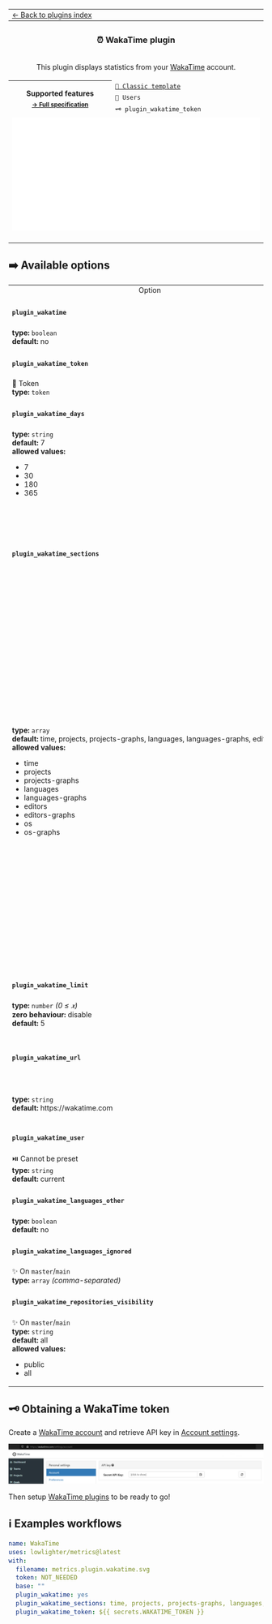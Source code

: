 <!--header-->
<table>
  <tr><td colspan="2"><a href="/README.md#-plugins">← Back to plugins index</a></td></tr>
  <tr><th colspan="2"><h3>⏰ WakaTime plugin</h3></th></tr>
  <tr><td colspan="2" align="center"><p>This plugin displays statistics from your <a href="https://wakatime.com">WakaTime</a> account.</p>
</td></tr>
  <tr>
    <th rowspan="3">Supported features<br><sub><a href="metadata.yml">→ Full specification</a></sub></th>
    <td><a href="/source/templates/classic/README.md"><code>📗 Classic template</code></a></td>
  </tr>
  <tr>
    <td><code>👤 Users</code></td>
  </tr>
  <tr>
    <td><code>🗝️ plugin_wakatime_token</code></td>
  </tr>
  <tr>
    <td colspan="2" align="center">
      <img src="https://github.com/lowlighter/metrics/blob/examples/metrics.plugin.wakatime.svg" alt=""></img>
      <img width="900" height="1" alt="">
    </td>
  </tr>
</table>
<!--/header-->

## ➡️ Available options

<!--options-->
<table>
  <tr>
    <td align="center" nowrap="nowrap">Option</i></td><td align="center" nowrap="nowrap">Description</td>
  </tr>
  <tr>
    <td nowrap="nowrap"><h4><code>plugin_wakatime</code></h4></td>
    <td rowspan="2"><p>Enable wakatime plugin</p>
<img width="900" height="1" alt=""></td>
  </tr>
  <tr>
    <td nowrap="nowrap"><b>type:</b> <code>boolean</code>
<br>
<b>default:</b> no<br></td>
  </tr>
  <tr>
    <td nowrap="nowrap"><h4><code>plugin_wakatime_token</code></h4></td>
    <td rowspan="2"><p>WakaTime API token</p>
<img width="900" height="1" alt=""></td>
  </tr>
  <tr>
    <td nowrap="nowrap">🔐 Token<br>
<b>type:</b> <code>token</code>
<br></td>
  </tr>
  <tr>
    <td nowrap="nowrap"><h4><code>plugin_wakatime_days</code></h4></td>
    <td rowspan="2"><p>Time range</p>
<img width="900" height="1" alt=""></td>
  </tr>
  <tr>
    <td nowrap="nowrap"><b>type:</b> <code>string</code>
<br>
<b>default:</b> 7<br>
<b>allowed values:</b><ul><li>7</li><li>30</li><li>180</li><li>365</li></ul></td>
  </tr>
  <tr>
    <td nowrap="nowrap"><h4><code>plugin_wakatime_sections</code></h4></td>
    <td rowspan="2"><p>Displayed sections</p>
<ul>
<li><code>time</code>: show total coding time and daily average</li>
<li><code>projects</code>: show most time spent project</li>
<li><code>projects-graphs</code>: show most time spent projects graphs</li>
<li><code>languages</code>: show most language</li>
<li><code>languages-graphs</code>: show languages graphs</li>
<li><code>editors</code>: show most used code editor</li>
<li><code>editors-graphs</code>: show code editors graphs</li>
<li><code>os</code>: show most used operating system</li>
<li><code>os-graphs</code>: show code operating systems graphs</li>
</ul>
<img width="900" height="1" alt=""></td>
  </tr>
  <tr>
    <td nowrap="nowrap"><b>type:</b> <code>array</code>
<br>
<b>default:</b> time, projects, projects-graphs, languages, languages-graphs, editors, os<br>
<b>allowed values:</b><ul><li>time</li><li>projects</li><li>projects-graphs</li><li>languages</li><li>languages-graphs</li><li>editors</li><li>editors-graphs</li><li>os</li><li>os-graphs</li></ul></td>
  </tr>
  <tr>
    <td nowrap="nowrap"><h4><code>plugin_wakatime_limit</code></h4></td>
    <td rowspan="2"><p>Display limit (per graph)</p>
<img width="900" height="1" alt=""></td>
  </tr>
  <tr>
    <td nowrap="nowrap"><b>type:</b> <code>number</code>
<i>(0 ≤
𝑥)</i>
<br>
<b>zero behaviour:</b> disable</br>
<b>default:</b> 5<br></td>
  </tr>
  <tr>
    <td nowrap="nowrap"><h4><code>plugin_wakatime_url</code></h4></td>
    <td rowspan="2"><p>WakaTime url</p>
<p>Also compatible with self-hosted instance (<a href="https://github.com/muety/wakapi">wakapi</a>)</p>
<img width="900" height="1" alt=""></td>
  </tr>
  <tr>
    <td nowrap="nowrap"><b>type:</b> <code>string</code>
<br>
<b>default:</b> https://wakatime.com<br></td>
  </tr>
  <tr>
    <td nowrap="nowrap"><h4><code>plugin_wakatime_user</code></h4></td>
    <td rowspan="2"><p>WakaTime username</p>
<img width="900" height="1" alt=""></td>
  </tr>
  <tr>
    <td nowrap="nowrap">⏯️ Cannot be preset<br>
<b>type:</b> <code>string</code>
<br>
<b>default:</b> current<br></td>
  </tr>
  <tr>
    <td nowrap="nowrap"><h4><code>plugin_wakatime_languages_other</code></h4></td>
    <td rowspan="2"><p>Include other languages</p>
<img width="900" height="1" alt=""></td>
  </tr>
  <tr>
    <td nowrap="nowrap"><b>type:</b> <code>boolean</code>
<br>
<b>default:</b> no<br></td>
  </tr>
  <tr>
    <td nowrap="nowrap"><h4><code>plugin_wakatime_languages_ignored</code></h4></td>
    <td rowspan="2"><p>Ignored languages</p>
<img width="900" height="1" alt=""></td>
  </tr>
  <tr>
    <td nowrap="nowrap">✨ On <code>master</code>/<code>main</code><br>
<b>type:</b> <code>array</code>
<i>(comma-separated)</i>
<br></td>
  </tr>
  <tr>
    <td nowrap="nowrap"><h4><code>plugin_wakatime_repositories_visibility</code></h4></td>
    <td rowspan="2"><p>Repositories visibility</p>
<p>Lets you hide private repositories.</p>
<img width="900" height="1" alt=""></td>
  </tr>
  <tr>
    <td nowrap="nowrap">✨ On <code>master</code>/<code>main</code><br>
<b>type:</b> <code>string</code>
<br>
<b>default:</b> all<br>
<b>allowed values:</b><ul><li>public</li><li>all</li></ul></td>
  </tr>
</table>
<!--/options-->

## 🗝️ Obtaining a WakaTime token

Create a [WakaTime account](https://wakatime.com) and retrieve API key in [Account settings](https://wakatime.com/settings/account).

![WakaTime API token](/.github/readme/imgs/plugin_wakatime_token.png)

Then setup [WakaTime plugins](https://wakatime.com/plugins) to be ready to go!

## ℹ️ Examples workflows

<!--examples-->
```yaml
name: WakaTime
uses: lowlighter/metrics@latest
with:
  filename: metrics.plugin.wakatime.svg
  token: NOT_NEEDED
  base: ""
  plugin_wakatime: yes
  plugin_wakatime_sections: time, projects, projects-graphs, languages, languages-graphs, editors, os
  plugin_wakatime_token: ${{ secrets.WAKATIME_TOKEN }}

```
<!--/examples-->